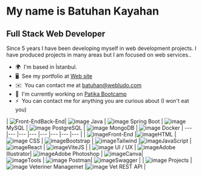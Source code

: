 [](https://user-images.githubusercontent.com/18350557/176309783-0785949b-9127-417c-8b55-ab5a4333674e.gif)My name is Batuhan Kayahan
=======================================================================================================================================

Full Stack Web Developer
------------------------

Since 5 years I have been developing myself in web development projects. I have produced projects in many areas but I am focused on web services..

* 🌍  I'm based in İstanbul.
* 🖥️  See my portfolio at [Web site](http://webludo.com)
* ✉️  You can contact me at [batuhan@webludo.com](mailto:batuhan@webludo.com)
* 🚀  I'm currently working on [Patika Bootcamp](http://patika.dev)
* ⚡  You can contact me for anything you are curious about (I  won't eat you)

|  ![Front-End](https://github.com/batuhanlog/batuhanlog/assets/82649079/fd6564db-d140-440f-b571-67073d2c717a)Back-End|   ![image](https://github.com/batuhanlog/batuhanlog/assets/82649079/4210bc0f-59fc-47f8-ab87-369f109c469b) Java |   ![image](https://github.com/batuhanlog/batuhanlog/assets/82649079/c2510d98-868a-415b-83ab-9f155179cac2) Spring Boot | ![image](https://github.com/batuhanlog/batuhanlog/assets/82649079/d3036145-421c-430e-b496-beaec3b80f4c) MySQL 	|  ![image](https://github.com/batuhanlog/batuhanlog/assets/82649079/6cd23813-fd4e-4e4a-a502-d5777892034d) PostgreSQL 	| ![image](https://github.com/batuhanlog/batuhanlog/assets/82649079/9df74ee1-4b51-4f74-b5c0-7b9f1dd6eece) MongoDB	|  ![image](https://github.com/batuhanlog/batuhanlog/assets/82649079/e4d2b09d-a090-4461-9790-99d3b0a8a589) Docker	| 
---  |---	|---	|---	|---	|---	|---	|--- |
| ![image](https://github.com/batuhanlog/batuhanlog/assets/82649079/022709e0-df07-4612-84a5-a4723f116c68)Front-End  	|![image](https://github.com/batuhanlog/batuhanlog/assets/82649079/dd71e2f8-4d61-4a4c-b3b9-eebff7582c35)HTML 	|![image](https://github.com/batuhanlog/batuhanlog/assets/82649079/f1062228-6d94-40de-84ce-299c585f6713) CSS	| ![image](https://github.com/batuhanlog/batuhanlog/assets/82649079/dc75836b-20b2-43de-b154-362c0e137e4f)Bootstrap   	| ![image](https://github.com/batuhanlog/batuhanlog/assets/82649079/d780c379-3acb-4dc4-8b4c-35fae16f384b)Tailwind	|![image](https://github.com/batuhanlog/batuhanlog/assets/82649079/a8f6475a-edcd-4846-bd68-250099049c66)JavaScript  	|![image](https://github.com/batuhanlog/batuhanlog/assets/82649079/cd63d03f-4135-4463-b4f4-61c07b5efebf)React  	| ![image](https://github.com/batuhanlog/batuhanlog/assets/82649079/e45e032e-fe57-46ad-8ab9-633c8b01aebb)ViteJS  	|
|  ![image](https://github.com/batuhanlog/batuhanlog/assets/82649079/ae7f7074-ee2c-411f-84b4-7ce94acc01cd) UI / UX 	|  ![image](https://github.com/batuhanlog/batuhanlog/assets/82649079/ab3ff7ad-b092-4f30-9867-0630200f8d81)Adobe Illustrator| ![image](https://github.com/batuhanlog/batuhanlog/assets/82649079/1eea1184-2c99-4c48-bbb7-3a55bb2099ee)Adobe Photoshop	| ![image](https://github.com/batuhanlog/batuhanlog/assets/82649079/087a044b-8b17-4d00-9607-b4673ddb1e93)Canva|   
![image](https://github.com/batuhanlog/batuhanlog/assets/82649079/37118239-88bc-4769-886a-d84786568fba)Tools | ![image](https://github.com/batuhanlog/batuhanlog/assets/82649079/3c2c9964-e5bb-417f-9958-e37c5d45e4ff) Postman| ![image](https://github.com/batuhanlog/batuhanlog/assets/82649079/0edd1459-687c-4010-a101-75d61cc56feb)Swagger	|
| ![image](https://github.com/batuhanlog/batuhanlog/assets/82649079/c70d4365-298d-4a25-a21b-94ac467f41c0) Projects |  ![image](https://github.com/batuhanlog/batuhanlog/assets/82649079/da551f50-fba6-467c-8607-d8a585d5eba3) Veteriner Managemet	|![image](https://github.com/batuhanlog/batuhanlog/assets/82649079/3479862f-77f0-47a0-b52c-77ce49ec6019) Vet REST API  	|   

